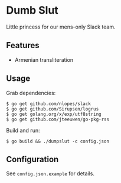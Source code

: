 # Dumb Slut

Little princess for our mens-only Slack team.

## Features

* Armenian transliteration

## Usage

Grab dependencies:

	$ go get github.com/nlopes/slack
	$ go get github.com/Sirupsen/logrus
	$ go get golang.org/x/exp/utf8string
	$ go get github.com/jteeuwen/go-pkg-rss

Build and run:

	$ go build && ./dumpslut -c config.json

## Configuration

See `config.json.example` for details.